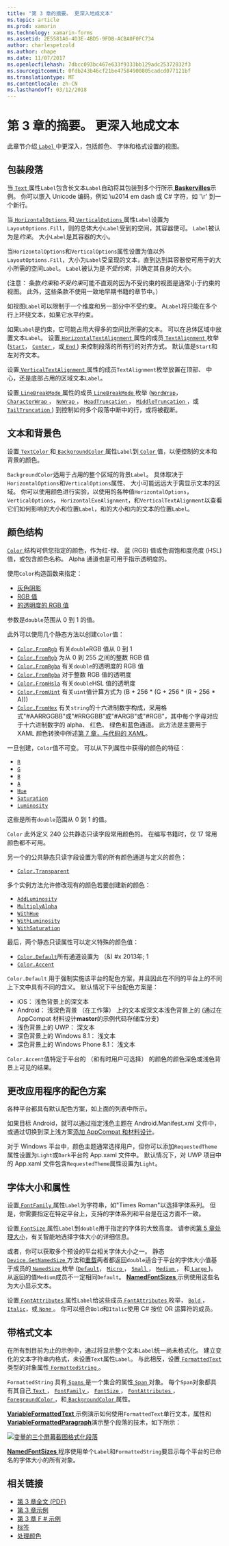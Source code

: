 ```yaml
---
title: "第 3 章的摘要。 更深入地成文本"
ms.topic: article
ms.prod: xamarin
ms.technology: xamarin-forms
ms.assetid: 2E5581A6-4D3E-4BD5-9FDB-ACBA0F0FC734
author: charlespetzold
ms.author: chape
ms.date: 11/07/2017
ms.openlocfilehash: 7dbcc093bc467e633f9333bb129adc25372832f3
ms.sourcegitcommit: 0fdb243b46cf21be47584900805cadcd077121bf
ms.translationtype: MT
ms.contentlocale: zh-CN
ms.lasthandoff: 03/12/2018
---
```

# <a name="summary-of-chapter-3-deeper-into-text"></a>第 3 章的摘要。 更深入地成文本

此章节介绍[ `Label` ](https://developer.xamarin.com/api/type/Xamarin.Forms.Label/)中更深入，包括颜色、 字体和格式设置的视图。

## <a name="wrapping-paragraphs"></a>包装段落

当[ `Text` ](https://developer.xamarin.com/api/property/Xamarin.Forms.Label.Text/)属性`Label`包含长文本`Label`自动将其包装到多个行所示[ **Baskervilles**](https://github.com/xamarin/xamarin-forms-book-samples/tree/master/Chapter03/Baskervilles)示例。 你可以嵌入 Unicode 编码，例如 \u2014 em dash 或 C# 字符，如 '\r' 到一个新行。

当[ `HorizontalOptions` ](https://developer.xamarin.com/api/property/Xamarin.Forms.View.HorizontalOptions/)和[ `VerticalOptions` ](https://developer.xamarin.com/api/property/Xamarin.Forms.View.VerticalOptions/)属性`Label`设置为`LayoutOptions.Fill`，则的总体大小`Label`受到的空间，其容器使可。 `Label`被认为是*约束*。 大小`Label`是其容器的大小。

当`HorizontalOptions`和`VerticalOptions`属性设置为值以外`LayoutOptions.Fill`，大小为`Label`受呈现的文本，直到达到其容器使可用于的大小所需的空间`Label`。 `Label`被认为是*不受约束*，并确定其自身的大小。

(注意： 条款*约束*和*不受约束*可能不直观的因为不受约束的视图是通常小于约束的视图。 此外，这些条款不使用一致地早期书籍的章节中。）

如视图`Label`可以限制于一个维度和另一部分中不受约束。 A`Label`将只能在多个行上环绕文本，如果它水平约束。

如果`Label`是约束，它可能占用大得多的空间比所需的文本。 可以在总体区域中放置文本`Label`。 设置[ `HorizontalTextAlignment` ](https://developer.xamarin.com/api/property/Xamarin.Forms.Label.HorizontalTextAlignment/)属性的成员[ `TextAlignment` ](https://developer.xamarin.com/api/type/Xamarin.Forms.TextAlignment/)枚举 ([`Start`](https://developer.xamarin.com/api/field/Xamarin.Forms.TextAlignment.Start/)， [ `Center` ](https://developer.xamarin.com/api/field/Xamarin.Forms.TextAlignment.Center/)，或[ `End` ](https://developer.xamarin.com/api/field/Xamarin.Forms.TextAlignment.Center/)) 来控制段落的所有行的对齐方式。 默认值是`Start`和左对齐文本。

设置[ `VerticalTextAlignment` ](https://developer.xamarin.com/api/property/Xamarin.Forms.Label.VerticalTextAlignment/)属性的成员`TextAlignment`枚举放置在顶部、 中心，还是底部占用的区域文本`Label`。

设置[ `LineBreakMode` ](https://developer.xamarin.com/api/property/Xamarin.Forms.Label.LineBreakMode/)属性的成员[ `LineBreakMode` ](https://developer.xamarin.com/api/type/Xamarin.Forms.LineBreakMode/)枚举 ([`WordWrap`](https://developer.xamarin.com/api/field/Xamarin.Forms.LineBreakMode.WordWrap/)， [ `CharacterWrap` ](https://developer.xamarin.com/api/field/Xamarin.Forms.LineBreakMode.CharacterWrap/)， [ `NoWrap` ](https://developer.xamarin.com/api/field/Xamarin.Forms.LineBreakMode.NoWrap/)， [ `HeadTruncation` ](https://developer.xamarin.com/api/field/Xamarin.Forms.LineBreakMode.HeadTruncation/)， [ `MiddleTruncation` ](https://developer.xamarin.com/api/field/Xamarin.Forms.LineBreakMode.MiddleTruncation/)，或[ `TailTruncation` ](https://developer.xamarin.com/api/field/Xamarin.Forms.LineBreakMode.TailTruncation/)) 到控制如何多个段落中断中的行，或将被截断。

## <a name="text-and-background-colors"></a>文本和背景色

设置[ `TextColor` ](https://developer.xamarin.com/api/property/Xamarin.Forms.Label.TextColor/)和[ `BackgroundColor` ](https://developer.xamarin.com/api/property/Xamarin.Forms.VisualElement.BackgroundColor/)属性`Label`到[ `Color` ](https://developer.xamarin.com/api/type/Xamarin.Forms.Color/)值，以便控制的文本和背景的颜色。

`BackgroundColor`适用于占用的整个区域的背景`Label`。 具体取决于`HorizontalOptions`和`VerticalOptions`属性、 大小可能远远大于需显示文本的区域。 你可以使用颜色进行实验，以使用的各种值`HorizontalOptions`， `VerticalOptions`， `HorizontalExeAlignment`，和`VerticalTextAlignment`以查看它们如何影响的大小和位置`Label`，和的大小和内的文本的位置`Label`。

## <a name="the-color-structure"></a>颜色结构

[ `Color` ](https://developer.xamarin.com/api/type/Xamarin.Forms.Color/)结构可供您指定的颜色，作为红-绿、 蓝 (RGB) 值或色调饱和度亮度 (HSL) 值，或包含颜色名称。 Alpha 通道也是可用于指示透明度的。

使用`Color`构造函数来指定：

- [灰色阴影](https://developer.xamarin.com/api/constructor/Xamarin.Forms.Color.Color/p/System.Double/)
- [RGB 值](https://developer.xamarin.com/api/constructor/Xamarin.Forms.Color.Color/p/System.Double/System.Double/System.Double/)
- [的透明度的 RGB 值](https://developer.xamarin.com/api/constructor/Xamarin.Forms.Color.Color/p/System.Double/System.Double/System.Double/System.Double/)

参数是`double`范围从 0 到 1 的值。

此外可以使用几个静态方法以创建`Color`值：

- [`Color.FromRgb`](https://developer.xamarin.com/api/member/Xamarin.Forms.Color.FromRgb/p/System.Double/System.Double/System.Double/) 有关`double`RGB 值从 0 到 1
- [`Color.FromRgb`](https://developer.xamarin.com/api/member/Xamarin.Forms.Color.FromRgb/p/System.Int32/System.Int32/System.Int32/) 为从 0 到 255 之间的整数 RGB 值
- [`Color.FromRgba`](https://developer.xamarin.com/api/member/Xamarin.Forms.Color.FromRgba/p/System.Double/System.Double/System.Double/System.Double/) 有关`double`的透明度的 RGB 值
- [`Color.FromRgba`](https://developer.xamarin.com/api/member/Xamarin.Forms.Color.FromRgba/p/System.Int32/System.Int32/System.Int32/System.Int32/) 对于整数 RGB 值的透明度
- [`Color.FromHsla`](https://developer.xamarin.com/api/member/Xamarin.Forms.Color.FromHsla/p/System.Double/System.Double/System.Double/System.Double/) 有关`double`HSL 值的透明度
- [`Color.FromUint`](https://developer.xamarin.com/api/member/Xamarin.Forms.Color.FromUint/p/System.UInt32/) 有关`uint`值计算方式为 (B + 256 * (G + 256 * (R + 256 * A)))
- [`Color.FromHex`](https://developer.xamarin.com/api/member/Xamarin.Forms.Color.FromHex/p/System.String/) 有关`string`的十六进制数字构成，采用格式"#AARRGGBB"或"#RRGGBB"或"#ARGB"或"#RGB"，其中每个字母对应于十六进制数字的 alpha、 红色、 绿色和蓝色通道。 此方法是主要用于 XAML 颜色转换中所述[第 7 章，与代码的 XAML](~/xamarin-forms/creating-mobile-apps-xamarin-forms/summaries/chapter07.md)。

一旦创建，`Color`值不可变。 可以从下列属性中获得的颜色的特征：

- [`R`](https://developer.xamarin.com/api/property/Xamarin.Forms.Color.R/)
- [`G`](https://developer.xamarin.com/api/property/Xamarin.Forms.Color.G/)
- [`B`](https://developer.xamarin.com/api/property/Xamarin.Forms.Color.B/)
- [`A`](https://developer.xamarin.com/api/property/Xamarin.Forms.Color.A/)
- [`Hue`](https://developer.xamarin.com/api/property/Xamarin.Forms.Color.Hue/)
- [`Saturation`](https://developer.xamarin.com/api/property/Xamarin.Forms.Color.Saturation/)
- [`Luminosity`](https://developer.xamarin.com/api/property/Xamarin.Forms.Color.Luminosity/)

这些是所有`double`范围从 0 到 1 的值。

`Color` 此外定义 240 公共静态只读字段常用颜色的。 在编写书籍时，仅 17 常用颜色都不可用。

另一个的公共静态只读字段设置为零的所有颜色通道与定义的颜色：

- [`Color.Transparent`](https://developer.xamarin.com/api/field/Xamarin.Forms.Color.Transparent/)

多个实例方法允许修改现有的颜色若要创建新的颜色：

- [`AddLuminosity`](https://developer.xamarin.com/api/member/Xamarin.Forms.Color.AddLuminosity/p/System.Double/)
- [`MultiplyAlpha`](https://developer.xamarin.com/api/member/Xamarin.Forms.Color.MultiplyAlpha/p/System.Double/)
- [`WithHue`](https://developer.xamarin.com/api/member/Xamarin.Forms.Color.WithHue/p/System.Double/)
- [`WithLuminosity`](https://developer.xamarin.com/api/member/Xamarin.Forms.Color.WithLuminosity/p/System.Double/)
- [`WithSaturation`](https://developer.xamarin.com/api/member/Xamarin.Forms.Color.WithSaturation/p/System.Double/)

最后，两个静态只读属性可以定义特殊的颜色值：

- [`Color.Default`](https://developer.xamarin.com/api/property/Xamarin.Forms.Color.Default/)所有通道设置为 （&) #x 2013年; 1
- [`Color.Accent`](https://developer.xamarin.com/api/property/Xamarin.Forms.Color.Accent/)

`Color.Default` 用于强制实施该平台的配色方案，并且因此在不同的平台上的不同上下文中具有不同的含义。 默认情况下平台配色方案是：

- iOS： 浅色背景上的深文本
- Android： 浅深色背景 （在工作簿） 上的文本或深文本浅色背景上的 (通过在 AppCompat 材料设计**master**的示例代码存储库分支)
- 浅色背景上的 UWP： 深文本
- 深色背景上的 Windows 8.1： 浅文本
- 深色背景上的 Windows Phone 8.1： 浅文本

`Color.Accent`值特定于平台的 （和有时用户可选择） 的颜色的颜色深色或浅色背景上可见的结果。

## <a name="changing-the-application-color-scheme"></a>更改应用程序的配色方案

各种平台都具有默认配色方案，如上面的列表中所示。

如果目标 Android，就可以通过指定浅色主题在 Android.Manifest.xml 文件中，或通过切换到深上浅方案[添加 AppCompat 和材料设计](~/xamarin-forms/platform/android/appcompat.md)。

对于 Windows 平台中，颜色主题通常选择用户，但你可以添加`RequestedTheme`属性设置为`Light`或`Dark`平台的 App.xaml 文件中。 默认情况下，对 UWP 项目中的 App.xaml 文件包含`RequestedTheme`属性设置为`Light`。

## <a name="font-sizes-and-attributes"></a>字体大小和属性

设置[ `FontFamily` ](https://developer.xamarin.com/api/property/Xamarin.Forms.Label.FontFamily/)属性`Label`为字符串，如"Times Roman"以选择字体系列。 但是，你需要指定在特定平台上，支持的字体系列和平台是在这方面不一致。

设置[ `FontSize` ](https://developer.xamarin.com/api/property/Xamarin.Forms.Label.FontSize/)属性`Label`到`double`用于指定的字体的大致高度。 请参阅[第 5 章处理大小](chapter05.md)，有关智能地选择字体大小的详细信息。

或者，你可以获取多个预设的平台相关字体大小之一。 静态[ `Device.GetNamedSize` ](https://developer.xamarin.com/api/member/Xamarin.Forms.Device.GetNamedSize/p/Xamarin.Forms.NamedSize/System.Type/)方法和[重载](https://developer.xamarin.com/api/member/Xamarin.Forms.Device.GetNamedSize/p/Xamarin.Forms.NamedSize/Xamarin.Forms.Element/)两者都返回`double`适合于平台的字体大小值基于成员的[ `NamedSize` ](https://developer.xamarin.com/api/type/Xamarin.Forms.NamedSize/)枚举 ([`Default`](https://developer.xamarin.com/api/field/Xamarin.Forms.NamedSize.Default/)， [ `Micro` ](https://developer.xamarin.com/api/field/Xamarin.Forms.NamedSize.Micro/)， [ `Small` ](https://developer.xamarin.com/api/field/Xamarin.Forms.NamedSize.Small/)， [ `Medium` ](https://developer.xamarin.com/api/field/Xamarin.Forms.NamedSize.Medium/)， 和[ `Large` ](https://developer.xamarin.com/api/field/Xamarin.Forms.NamedSize.Large/))。 从返回的值`Medium`成员不一定相同`Default`。 [ **NamedFontSizes** ](https://github.com/xamarin/xamarin-forms-book-samples/tree/master/Chapter03/NamedFontSizes)示例使用这些名为大小显示文本。

设置[ `FontAttributes` ](https://developer.xamarin.com/api/property/Xamarin.Forms.Label.FontAttributes/)属性`Label`给这些成员[ `FontAttributes` ](https://developer.xamarin.com/api/type/Xamarin.Forms.FontAttributes/)枚举， [ `Bold` ](https://developer.xamarin.com/api/field/Xamarin.Forms.FontAttributes.Bold/)， [ `Italic`](https://developer.xamarin.com/api/field/Xamarin.Forms.FontAttributes.Italic/)，或[ `None` ](https://developer.xamarin.com/api/field/Xamarin.Forms.FontAttributes.None/)。 你可以组合`Bold`和`Italic`使用 C# 按位 OR 运算符的成员。

## <a name="formatted-text"></a>带格式文本

在所有到目前为止的示例中，通过将显示整个文本`Label`统一尚未格式化。 建立变化的文本字符串内格式，未设置`Text`属性`Label`。 与此相反，设置[ `FormattedText` ](https://developer.xamarin.com/api/property/Xamarin.Forms.Label.FormattedText/)类型的对象属性[ `FormattedString` ](https://developer.xamarin.com/api/type/Xamarin.Forms.FormattedString/)。

`FormattedString` 具有[ `Spans` ](https://developer.xamarin.com/api/property/Xamarin.Forms.FormattedString.Spans/)是一个集合的属性[ `Span` ](https://developer.xamarin.com/api/type/Xamarin.Forms.Span/)对象。 每个`Span`对象都具有其自己[ `Text` ](https://developer.xamarin.com/api/property/Xamarin.Forms.Span.Text/)， [ `FontFamily` ](https://developer.xamarin.com/api/property/Xamarin.Forms.Span.FontFamily/)， [ `FontSize` ](https://developer.xamarin.com/api/property/Xamarin.Forms.Span.FontSize/)， [ `FontAttributes` ](https://developer.xamarin.com/api/property/Xamarin.Forms.Span.FontAttributes/)， [ `ForegroundColor` ](https://developer.xamarin.com/api/property/Xamarin.Forms.Span.ForegroundColor/)，和[ `BackgroundColor` ](https://developer.xamarin.com/api/property/Xamarin.Forms.Span.BackgroundColor/)属性。

[ **VariableFormattedText** ](https://github.com/xamarin/xamarin-forms-book-samples/tree/master/Chapter03/VarFormText)示例演示如何使用`FormattedText`单行文本，属性和[ **VariableFormattedParagraph**](https://github.com/xamarin/xamarin-forms-book-samples/tree/master/Chapter03/VarFormPara)演示整个段落的技术，如下所示：

[![变量的三个屏幕截图格式化段落](images/ch03fg06-small.png "变量格式的标签文本")](images/ch03fg06-large.png#lightbox "变量格式的标签文本")

[ **NamedFontSizes** ](https://github.com/xamarin/xamarin-forms-book-samples/tree/master/Chapter03/NamedFontSizes)程序使用单个`Label`和`FormattedString`要显示每个平台的已命名的字体大小的所有对象。



## <a name="related-links"></a>相关链接

- [第 3 章全文 (PDF)](https://download.xamarin.com/developer/xamarin-forms-book/XamarinFormsBook-Ch03-Apr2016.pdf)
- [第 3 章示例](https://github.com/xamarin/xamarin-forms-book-samples/tree/master/Chapter03)
- [第 3 章 F # 示例](https://github.com/xamarin/xamarin-forms-book-samples/tree/master/Chapter03/FS)
- [标签](~/xamarin-forms/user-interface/text/label.md)
- [处理颜色](~/xamarin-forms/user-interface/colors.md)
